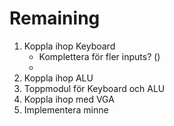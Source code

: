 # Remaining

1. Koppla ihop Keyboard
    - Komplettera för fler inputs? ()
    - 
2. Koppla ihop ALU
3. Toppmodul för Keyboard och ALU
4. Koppla ihop med VGA
5. Implementera minne